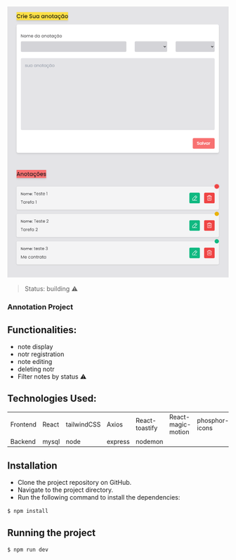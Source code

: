 <center><img src=".\src\assets\Screenshot_1.png"></center>

> Status: building ⚠️

### Annotation Project

## Functionalities:
 * note display
 * notr registration
 * note editing
 * deleting notr
 * Filter notes by status ⚠️

## Technologies Used:

<table>
  <tr>
  <td>Frontend</th>
    <td>React</td>
    <td>tailwindCSS</td>
    <td>Axios</td>
    <td>React-toastify</td>
    <td>React-magic-motion</td>
    <td>phosphor-icons</td>
    <td>ESLint</td>
  </tr>
    <td>Backend</th>
    <td>mysql</td>
    <td>node</td>
    <td>express</td>
    <td>nodemon</td>
</table>

## Installation
  * Clone the project repository on GitHub.
  * Navigate to the project directory.
  * Run the following command to install the dependencies:

```
$ npm install 
```

## Running the project
```
$ npm run dev
```

